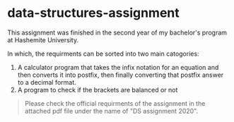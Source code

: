 # data-structures-assignment

This assignment was finished in the second year of my bachelor's program at Hashemite University.

In which, the requirments can be sorted into two main catogories:

1. A calculator program that takes the infix notation for an equation and then converts it into postfix, then finally converting that postfix answer to a decimal format.
2. A program to check if the brackets are balanced or not

> Please check the official requirments of the assignment in the attached pdf file under the name of "DS assignment 2020".
